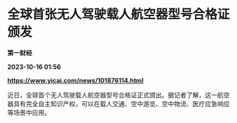 # 全球首张无人驾驶载人航空器型号合格证颁发
**第一财经**

**2023-10-16 01:56**

**https://www.yicai.com/news/101876114.html**

近日，全球首个无人驾驶载人航空器型号合格证正式颁出。据记者了解，这一航空器具有完全自主知识产权，可以在载人交通、空中游览、空中物流、医疗应急响应等场景中应用。